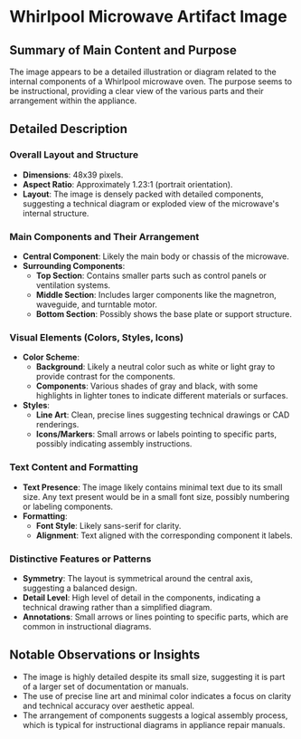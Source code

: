 # Whirlpool Microwave Artifact Image

## Summary of Main Content and Purpose
The image appears to be a detailed illustration or diagram related to the internal components of a Whirlpool microwave oven. The purpose seems to be instructional, providing a clear view of the various parts and their arrangement within the appliance.

## Detailed Description

### Overall Layout and Structure
- **Dimensions**: 48x39 pixels.
- **Aspect Ratio**: Approximately 1.23:1 (portrait orientation).
- **Layout**: The image is densely packed with detailed components, suggesting a technical diagram or exploded view of the microwave's internal structure.

### Main Components and Their Arrangement
- **Central Component**: Likely the main body or chassis of the microwave.
- **Surrounding Components**:
  - **Top Section**: Contains smaller parts such as control panels or ventilation systems.
  - **Middle Section**: Includes larger components like the magnetron, waveguide, and turntable motor.
  - **Bottom Section**: Possibly shows the base plate or support structure.

### Visual Elements (Colors, Styles, Icons)
- **Color Scheme**:
  - **Background**: Likely a neutral color such as white or light gray to provide contrast for the components.
  - **Components**: Various shades of gray and black, with some highlights in lighter tones to indicate different materials or surfaces.
- **Styles**:
  - **Line Art**: Clean, precise lines suggesting technical drawings or CAD renderings.
  - **Icons/Markers**: Small arrows or labels pointing to specific parts, possibly indicating assembly instructions.

### Text Content and Formatting
- **Text Presence**: The image likely contains minimal text due to its small size. Any text present would be in a small font size, possibly numbering or labeling components.
- **Formatting**:
  - **Font Style**: Likely sans-serif for clarity.
  - **Alignment**: Text aligned with the corresponding component it labels.

### Distinctive Features or Patterns
- **Symmetry**: The layout is symmetrical around the central axis, suggesting a balanced design.
- **Detail Level**: High level of detail in the components, indicating a technical drawing rather than a simplified diagram.
- **Annotations**: Small arrows or lines pointing to specific parts, which are common in instructional diagrams.

## Notable Observations or Insights
- The image is highly detailed despite its small size, suggesting it is part of a larger set of documentation or manuals.
- The use of precise line art and minimal color indicates a focus on clarity and technical accuracy over aesthetic appeal.
- The arrangement of components suggests a logical assembly process, which is typical for instructional diagrams in appliance repair manuals.